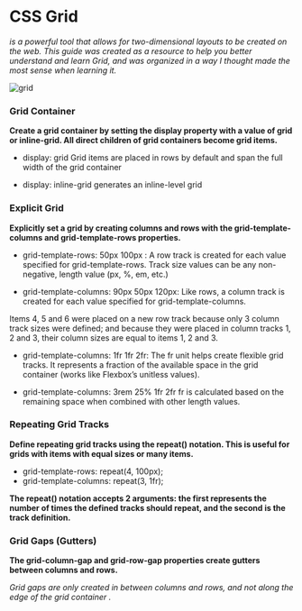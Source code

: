 # CSS Grid 
_is a powerful tool that allows for two-dimensional layouts to be created on the web. This guide was created as a resource to help you better understand and learn Grid, and was organized in a way I thought made the most sense when learning it._

![grid](https://miro.medium.com/max/871/1*kI78qZQjw_ax1kJo4lPOcw.png)


### Grid Container

**Create a grid container by setting the display property with a value of grid or inline-grid. All direct children of grid containers become grid items.**

- display: grid
Grid items are placed in rows by default and span the full width of the grid container

- display: inline-grid 
 generates an inline-level grid 

 ### Explicit Grid

**Explicitly set a grid by creating columns and rows with the grid-template-columns and grid-template-rows properties.**

- grid-template-rows: 50px 100px : A row track is created for each value specified for grid-template-rows. Track size values can be any non-negative, length value (px, %, em, etc.)


- grid-template-columns: 90px 50px 120px: Like rows, a column track is created for each value specified for grid-template-columns.

Items 4, 5 and 6 were placed on a new row track because only 3 column track sizes were defined; and because they were placed in column tracks 1, 2 and 3, their column sizes are equal to items 1, 2 and 3.

- grid-template-columns: 1fr 1fr 2fr: The fr unit helps create flexible grid tracks. It represents a fraction of the available space in the grid container (works like Flexbox’s unitless values). 

- grid-template-columns: 3rem 25% 1fr 2fr
fr is calculated based on the remaining space when combined with other length values.

### Repeating Grid Tracks

**Define repeating grid tracks using the repeat() notation. This is useful for grids with items with equal sizes or many items.**

- grid-template-rows:    repeat(4, 100px);
- grid-template-columns: repeat(3, 1fr);

__The repeat() notation accepts 2 arguments: the first represents the number of times the defined tracks should repeat, and the second is the track definition.__

### Grid Gaps (Gutters)

**The grid-column-gap and grid-row-gap properties create gutters between columns and rows.**

_Grid gaps are only created in between columns and rows, and not along the edge of the grid container ._